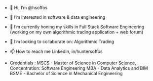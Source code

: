 - 👋 Hi, I’m @hsoffos
- 👀 I’m interested in software & data engineering
- 🌱 I’m currently honing my skills in Full Stack Software Engineering (working on my own algorithmic trading application + web forum)
- 💞️ I’m looking to collaborate on: Algorithmic Trading
- 📫 How to reach me LinkedIn, in/huntersoffos

- Credentials : MSCS  - Master of Science in Computer Science, Concentration: Software Engineering
                MBA   - Data Analytics and BIM
                BSME  - Bachelor of Science in Mechanical Engineering
